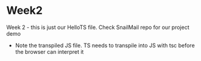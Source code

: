 # Week2
Week 2 - this is just our HelloTS file. Check SnailMail repo for our project demo

- Note the transpiled JS file. TS needs to transpile into JS with tsc before the browser can interpret it

